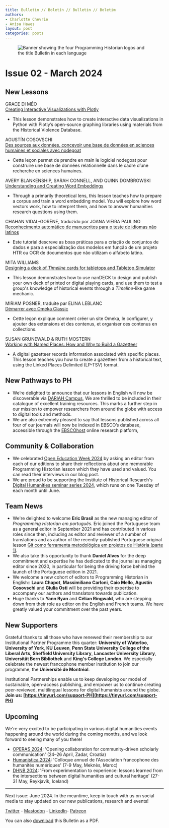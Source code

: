 ```yaml
---
title: Bulletin // Boletín // Bulletin // Boletim
authors: 
- Charlotte Chevrie
- Anisa Hawes
layout: post
categories: posts 
---
```


<p><figure><img src="/images/blog/ph-bulletin-banner.png" alt="Banner showing the four Programming Historian logos and the title Bulletin in each language "/><figcaption></figcaption> </figure></p>

# Issue 02 - March 2024

## New Lessons

GRACE DI MÉO  
[Creating Interactive Visualizations with Plotly](https://doi.org/10.46430/phen0115)
- This lesson demonstrates how to create interactive data visualizations in Python with Plotly’s open-source graphing libraries using materials from the Historical Violence Database.

AGUSTÍN COSOVSCHI  
[Des sources aux données, concevoir une base de données en sciences humaines et sociales avec nodegoat](https://doi.org/10.46430/phfr0029)
- Cette leçon permet de prendre en main le logiciel nodegoat pour construire une base de données relationnelle dans le cadre d’une recherche en sciences humaines. 

AVERY BLANKENSHIP, SARAH CONNELL, AND QUINN DOMBROWSKI    
[Understanding and Creating Word Embeddings](https://doi.org/10.46430/phen0116)
- Through a primarily theoretical lens, this lesson teaches how to prepare a corpus and train a word embedding model. You will explore how word vectors work, how to interpret them, and how to answer humanities research questions using them.  

CHAHAN VIDAL-GORÈNE, traduzido por JOANA VIEIRA PAULINO    
[Reconhecimento automático de manuscritos para o teste de idiomas não latinos](https://doi.org/10.46430/phpt0046)
- Este tutorial descreve as boas práticas para a criação de conjuntos de dados e para a especialização dos modelos em função de um projeto HTR ou OCR de documentos que não utilizam o alfabeto latino. 

MITA WILLIAMS    
[Designing a deck of _Timeline_ cards for tabletops and Tabletop Simulator](DOI)
- This lesson demonstrates how to use nanDECK to design and publish your own deck of printed or digital playing cards, and use them to test a group's knowledge of historical events through a _Timeline_-like game mechanic. 

MIRIAM POSNER, traduite par ELINA LEBLANC    
[Démarrer avec Omeka Classic](https://doi.org/10.46430/phfr0030)
- Cette leçon explique comment créer un site Omeka, le configurer, y ajouter des extensions et des contenus, et organiser ces contenus en collections.  

SUSAN GRUNEWALD & RUTH MOSTERN    
[Working with Named Places: How and Why to Build a Gazetteer](DOI)
- A digital gazetteer records information associated with specific places. This lesson teaches you how to create a gazetteer from a historical text, using the Linked Places Delimited (LP-TSV) format. 

## New Pathways to PH

- We’re delighted to announce that our lessons in English will now be discoverable via [DARIAH Campus](https://campus.dariah.eu), We are thrilled to be included in their catalogue of excellent training resources. This marks a further step in our mission to empower researchers from around the globe with access to digital tools and methods.
- We are also extremely pleased to say that lessons published across all four of our journals will now be indexed in EBSCO’s database, accessible through the [EBSCOhost](https://www.ebsco.com/products/ebscohost-research-platform) online research platform, 

## Community & Collaboration

- We celebrated [Open Education Week 2024](https://oeweek.oeglobal.org) by asking an editor from each of our editions to share their reflections about one memorable Programming Historian lesson which they have used and valued. You can read their interviews in our blog post.
- We are proud to be supporting the Institute of Historical Research's [Digital Humanities seminar series 2024](https://ihrdighist.blogs.sas.ac.uk/category/2023-2024/), which runs on one Tuesday of each month until June.

## Team News

- We're delighted to welcome **Eric Brasil** as the new managing editor of _Programming Historian em português_. Eric joined the Portuguese team as a general editor in September 2021 and has contributed in various roles since then, including as editor and reviewer of a number of translations and as author of the recently-published Portuguese original lesson [Git como ferramenta metodológica em projetos de História (parte 1)](https://doi.org/10.46430/phpt0045). 
- We also take this opportunity to thank **Daniel Alves** for the deep commitment and expertise he has dedicated to the journal as managing editor since 2020, in particular for being the driving force behind the launch of the Portuguese edition in 2021.
- We welcome a new cohort of editors to Programming Historian in English:: **Laura Chapot**, **Massimiliano Carloni**, **Caio Mello**, **Agustín Cosovschi** and **Giulia Osti** will be providing their expertise to accompany our authors and translators towards publication.
- Huge thanks to **Yann Ryan** and **Célian Ringwald**, who are stepping down from their role as editor on the English and French teams. We have greatly valued your commitment over the past years. 

## New Supporters

Grateful thanks to all those who have renewed their membership to our Institutional Partner Programme this quarter: **University of Waterloo**, **University of York**, **KU Leuven**, **Penn State University College of the Liberal Arts**, **Sheffield University Library**, **Lancaster University Library**, **Universität Bern Bibliothek** and **King's College London**. We especially celebrate the newest francophone member institution to join our programme, the **Université de Montréal**.

Institutional Partnerships enable us to keep developing our model of sustainable, open-access publishing, and empower us to continue creating peer-reviewed, multilingual lessons for digital humanists around the globe. **Join us: [https://tinyurl.com/support-PH](https://tinyurl.com/support-PH)**

## Upcoming

We're very excited to be participating in various digital humanities events happening around the world during the coming months, and we look forward to seeing many of you there!
- [OPERAS 2024](https://operas-eu.org/news-and-events/calendar-2/operas-conference-2024/): 'Opening collaboration for community-driven scholarly communication' (24–26 April, Zadar, Croatia)
- [Humanistica 2024](https://humanistica2024.sciencesconf.org): 'Colloque annuel de l'Association francophone des humanités numériques' (7-9 May, Meknès, Maroc)
- [DHNB 2024](https://dhnb.eu/conferences/dhnb2024/): 'From experimentation to experience: lessons learned from the intersections between digital humanities and cultural heritage' (27-31 May, Reykjavík, Iceland)

------    
Next issue: June 2024. In the meantime, keep in touch with us on social media to stay updated on our new publications, research and events!

[Twitter](https://twitter.com/ProgHist) - [Mastodon](https://hcommons.social/@proghist) - [LinkedIn](https://www.linkedin.com/company/prog-hist/)- [Patreon](https://www.patreon.com/theprogramminghistorian)

You can also [download](https://github.com/programminghistorian/jekyll/blob/gh-pages/assets/bulletin/2024-03-27-bulletin-issue-02) this Bulletin as a PDF.
